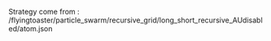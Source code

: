 Strategy come from : /flyingtoaster/particle_swarm/recursive_grid/long_short_recursive_AUdisabled/atom.json